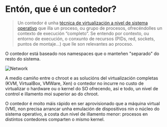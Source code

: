 # Entón, que é un contedor?

> Un contedor é unha [técnica de virtualización a nivel de sistema operativo](https://en.wikipedia.org/wiki/OS-level_virtualization) que illa un proceso, ou grupo de procesos, ofrecéndolles un contexto de execución “completo”. Se entendo por contexto, ou entorno de execución, o conxunto de recursos (PIDs, red, sockets, puntos de montaje…) que lle son relevantes ao proceso.

O contedor está baseado nos namespaces que o manteñen "separado" do resto do sistema.

![Network](./../_media/01_que_e_un_contedor_de_software/container_9.png)

A medio camiño entre o chroot e as solucións del virtualización completas (KVM, VirtualBox, VMWare, Xen) o contedor no incurre no custo de virtualizar o hardware ou o kernel do SO ofrecendo, así e todo, un nivel de control e illamento moi superior ao do chroot.

O contedor é moito máis rápido en ser aprovisionado que a máquina virtual (VM), non precisa arrancar unha emulación de dispositivos nin o núcleo do sistema operativo, a costa dun nivel de illamento menor: procesos en distintos contedores comparten o mismo kernel.
